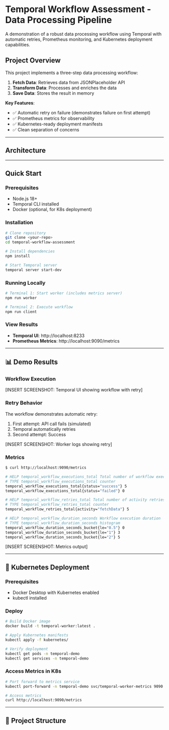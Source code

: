 # Temporal Workflow Assessment - Data Processing Pipeline

A demonstration of a robust data processing workflow using Temporal with automatic retries, Prometheus monitoring, and Kubernetes deployment capabilities.

## Project Overview

This project implements a three-step data processing workflow:
1. **Fetch Data**: Retrieves data from JSONPlaceholder API
2. **Transform Data**: Processes and enriches the data
3. **Save Data**: Stores the result in memory

**Key Features**:
- ✅ Automatic retry on failure (demonstrates failure on first attempt)
- ✅ Prometheus metrics for observability
- ✅ Kubernetes-ready deployment manifests
- ✅ Clean separation of concerns

---

## Architecture


---

## Quick Start

### Prerequisites
- Node.js 18+
- Temporal CLI installed
- Docker (optional, for K8s deployment)

### Installation
```bash
# Clone repository
git clone <your-repo>
cd temporal-workflow-assessment

# Install dependencies
npm install

# Start Temporal server
temporal server start-dev
```

### Running Locally
```bash
# Terminal 1: Start worker (includes metrics server)
npm run worker

# Terminal 2: Execute workflow
npm run client
```

### View Results

- **Temporal UI**: http://localhost:8233
- **Prometheus Metrics**: http://localhost:9090/metrics

---

## 📊 Demo Results

### Workflow Execution

[INSERT SCREENSHOT: Temporal UI showing workflow with retry]

### Retry Behavior

The workflow demonstrates automatic retry:
1. First attempt: API call fails (simulated)
2. Temporal automatically retries
3. Second attempt: Success

[INSERT SCREENSHOT: Worker logs showing retry]

### Metrics
```bash
$ curl http://localhost:9090/metrics

# HELP temporal_workflow_executions_total Total number of workflow executions
# TYPE temporal_workflow_executions_total counter
temporal_workflow_executions_total{status="success"} 5
temporal_workflow_executions_total{status="failed"} 0

# HELP temporal_workflow_retries_total Total number of activity retries
# TYPE temporal_workflow_retries_total counter
temporal_workflow_retries_total{activity="fetchData"} 5

# HELP temporal_workflow_duration_seconds Workflow execution duration
# TYPE temporal_workflow_duration_seconds histogram
temporal_workflow_duration_seconds_bucket{le="0.5"} 0
temporal_workflow_duration_seconds_bucket{le="1"} 3
temporal_workflow_duration_seconds_bucket{le="2"} 5
```

[INSERT SCREENSHOT: Metrics output]

---

## 🐳 Kubernetes Deployment

### Prerequisites
- Docker Desktop with Kubernetes enabled
- kubectl installed

### Deploy
```bash
# Build Docker image
docker build -t temporal-worker:latest .

# Apply Kubernetes manifests
kubectl apply -f kubernetes/

# Verify deployment
kubectl get pods -n temporal-demo
kubectl get services -n temporal-demo
```

### Access Metrics in K8s
```bash
# Port forward to metrics service
kubectl port-forward -n temporal-demo svc/temporal-worker-metrics 9090:9090

# Access metrics
curl http://localhost:9090/metrics
```

---

## 📁 Project Structure